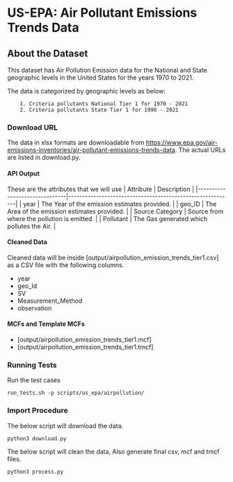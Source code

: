 # US-EPA: Air Pollutant Emissions Trends Data

## About the Dataset
This dataset has Air Pollution Emission data for the National and State geographic levels in the United States for the years 1970 to 2021.

The data is categorized by geographic levels as below:
        
        1. Criteria pollutants National Tier 1 for 1970 - 2021
        2. Criteria pollutants State Tier 1 for 1990 - 2021


### Download URL
The data in xlsx formats are downloadable from https://www.epa.gov/air-emissions-inventories/air-pollutant-emissions-trends-data.
The actual URLs are listed in download.py.


#### API Output
These are the attributes that we will use
| Attribute      				| Description                                               |
|-------------------------------|-----------------------------------------------------------|
| year       					| The Year of the emission estimates provided. 				|
| geo_ID      					| The Area of the emission estimates provided. 				|
| Source Category   	        | Source from where the pollution is emitted.               |
| Pollutant   				    | The Gas generated which pollutes the Air. 			    |


#### Cleaned Data
Cleaned data will be inside [output/airpollution_emission_trends_tier1.csv] as a CSV file with the following columns.

- year
- geo_Id
- SV
- Measurement_Method
- observation


#### MCFs and Template MCFs
- [output/airpollution_emission_trends_tier1.mcf]
- [output/airpollution_emission_trends_tier1.tmcf]


### Running Tests

Run the test cases

`run_tests.sh -p scripts/us_epa/airpollution/`


### Import Procedure

The below script will download the data.

`python3 download.py`

The below script will clean the data, Also generate final csv, mcf and tmcf files.

`python3 process.py`